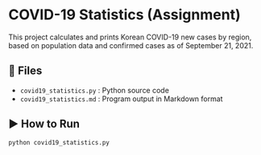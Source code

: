 # COVID-19 Statistics (Assignment)

This project calculates and prints Korean COVID-19 new cases by region, 
based on population data and confirmed cases as of September 21, 2021.

## 📂 Files
- `covid19_statistics.py` : Python source code
- `covid19_statistics.md` : Program output in Markdown format

## ▶️ How to Run
```bash
python covid19_statistics.py
